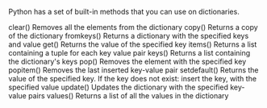 Python has a set of built-in methods that you can use on dictionaries.

clear()	      Removes all the elements from the dictionary
copy()	      Returns a copy of the dictionary
fromkeys()	  Returns a dictionary with the specified keys and value
get()	      Returns the value of the specified key
items()	      Returns a list containing a tuple for each key value pair
keys()	      Returns a list containing the dictionary's keys
pop()	      Removes the element with the specified key
popitem()	  Removes the last inserted key-value pair
setdefault()  Returns the value of the specified key. If the key does not exist: insert the key, with the specified value
update()	  Updates the dictionary with the specified key-value pairs
values()	  Returns a list of all the values in the dictionary
